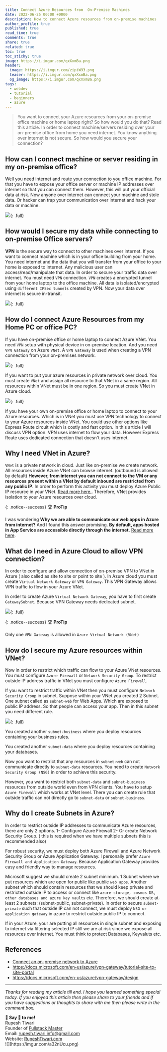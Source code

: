 ```yaml
---
title: Connect Azure Resources from  On-Premise Machines
date: 2022-06-25 00:00 +0000
description: How to connect Azure resources from on-premise machines
author_profile: true
published: true
read_time: true
comments: true
share: true
related: true
toc: true
toc_sticky: true
image: https://i.imgur.com/qxXxmBa.png
header:
  image: https://i.imgur.com/zipiW93.png
  teaser: https://i.imgur.com/qxXxmBa.png
  og_image: https://i.imgur.com/qxXxmBa.png
tags:
  - webdev
  - tutorial
  - beginners
  - azure
---
```


> You want to connect your Azure resources from your on-premise office machine or home laptop right? So how would you do that? Read this article. In order to connect machine/servers residing over your on-premise office from home you need internet. You know anything over internet is not secure. So how would you secure your connection?

## How can I connect machine or server residing in my on-premise office?

Well you need internet and route your connection to you office machine. For that you have to expose your office server or machine IP addresses over internet so that you can connect them. However, this will put your official data at risk. Now anyone over internet can connect your machine and stole data. Or hacker can trap your communication over internet and hack your data or machine.

![](https://i.imgur.com/QS10v0g.png){: .full}

## How would I secure my data while connecting to on-premise Office servers?

**VPN** is the secure way to connect to other machines over internet. If you want to connect machine which is in your office building from your home. You need internet and the data that you will transfer from your office to your home is exposed to internet. Any malicious user can access/read/manipulate that data. In order to secure your traffic data over internet. You must need `VPN` connection. `VPN` creates a encrypted tunnel from your home laptop to the office machine. All data is isolated/encrypted using `different IPSec tunnels` created by VPN. Now your data over internet is secure in-transit.

![](https://i.imgur.com/wf42pox.png){: .full}

## How do I connect Azure Resources from my Home PC or office PC?

If you have on-premise office or home laptop to connect Azure VNet. You need `VPN` setup with physical device in on-premise location. And you need `VPN Gateway` on Azure `VNet`. A `VPN Gateway` is used when creating a VPN connection from your on-premises network.

![](https://i.imgur.com/NMq78SM.png){: .full}

If you want to put your azure resources in private network over cloud. You must create `VNet` and assign all resource to that VNet in a same region. All resources within VNet must be in one region. So you must create VNet in Azure cloud.

![](https://docs.microsoft.com/en-us/azure/vpn-gateway/media/design/point-to-site.png){: .full}

If you have your own on-premise office or home laptop to connect to your Azure resources. Which is in VNet you must use VPN technology to connect to your Azure resources inside VNet.
You could use other options like Express Route circuit which is costly and fast option. In this article I will discuss VPN option. VPN uses internet to flow your data. However Express Route uses dedicated connection that doesn't uses internet.

## Why I need VNet in Azure?

`VNet` is a private network in cloud. Just like on-premise we create network.
All resources inside Azure VNet can browse internet. (outbound is allowed by default)
**However, from internet you can not connect to the VM or any resources present within a VNet by default inbound are restricted from any public IP**. In order to perform this activity you must deploy Azure Public IP resource in your VNet. [Read more here.](https://docs.microsoft.com/en-us/azure/virtual-network/virtual-networks-overview#communicate-with-the-internet). Therefore, VNet provides isolation to your Azure resources over cloud.

{: .notice--success}
🏆 **ProTip** \
\
I was wondering **Why we are able to communicate our web apps in Azure from internet?**
And I found this answer promising. **By default, apps hosted in App Service are accessible directly through the internet.** [Read more here](https://docs.microsoft.com/en-us/azure/app-service/networking-features).

## What do I need in Azure Cloud to allow VPN connection?

In order to configure and allow connection of on-premise VPN to VNet in Azure ( also called as site to site or point to site ). In Azure cloud you must create `Virtual Network Gateway` or `VPN Gateway`. This VPN Gateway allows VPN traffic to flow in your Azure VNet.

In order to create Azure `Virtual Network Gateway`, you have to first create `GatewaySubnet`. Because VPN Gateway needs dedicated subnet.

![](https://i.imgur.com/SHuiEd0.png){: .full}

{: .notice--success}
🏆 **ProTip** \
\
Only one `VPN Gateway` is allowed in `Azure Virtual Network (VNet)`

## How do I secure my Azure resources within VNet?

Now in order to restrict which traffic can flow to your Azure VNet resources. You must configure `Azure Firewall` or `Network Security Group`. To restrict outside IP address traffic in VNet you must configure `Azure Firewall`.

If you want to restrict traffic within VNet then you must configure `Network Security Group` in subnet. Suppose within your VNet you created 2 Subnet. One subnet called as `subnet-web` for Web Apps. Which are exposed to public IP address. So that people can access your app. Then in this subnet you need different rule.

![](https://i.imgur.com/hjLbP0i.png){: .full}

You created another `subnet-business` where you deploy resources containing your business rules.

You created another `subnet-data` where you deploy resources containing your databases.

Now you want to restrict that any resources in `subnet-web` can not communicate directly to `subnet-data` resources. You need to create `Network Security Group (NSG)` in order to achieve this security.

However, you want to restrict both `subnet-data` and `subnet-business` resources from outside world even from VPN clients. You have to setup `Azure Firewall` which works at VNet level. There you can create rule that outside traffic can not directly go to `subnet-data` or `subnet-business`.

## Why do I create Subnets in Azure?

In order to restrict outside IP addresses to communicate Azure resources, there are only 2 options.
1- Configure Azure Firewall
2- Or create Network Security Group. ( this is required when we have multiple subnets this is recommended also)

For robust security, we must deploy both Azure Firewall and Azure Network Security Group or Azure Application Gateway. I personally prefer `Azure Firewall and Application Gateway`. Because Application Gateway provides easy and friendly way to manage resources.

Microsoft suggest we should create 2 subnet minimum. 1 Subnet where we put resources which are open for public like public `web apps`. Another subnet which should contain resources that we should keep private and restricted outside IP to access or connect like `azure storage, cosmos DB, other databases and azure key vaults` etc. Therefore, we should create at-least 2 subnets: (subnet-public, subnet-private). In order to secure `subnet-private` such that outside IP can not connect, we must deploy `NSG or application gateway` in azure to restrict outside public IP to connect.

If in your Azure, your are putting all resources in single subnet and exposing to internet via filtering selected IP still we are at risk since we expose all resources over internet. You must think to protect Databases, Keyvaluts etc.

## References

- [Connect an on-premise network to Azure](https://docs.microsoft.com/en-us/azure/architecture/reference-architectures/hybrid-networking/)
- https://docs.microsoft.com/en-us/azure/vpn-gateway/tutorial-site-to-site-portal
- https://docs.microsoft.com/en-us/azure/vpn-gateway/design

---

_Thanks for reading my article till end. I hope you learned something special today. If you enjoyed this article then please share to your friends and if you have suggestions or thoughts to share with me then please write in the comment box._

<div class="notice--success">
<strong>💖 Say 👋 to me!</strong>
<br>Rupesh Tiwari
<br>Founder of <a href="https://www.fullstackmaster.net">Fullstack Master </a>
<br>Email: <a href="mailto:rupesh.tiwari.info@gmail.com?subject=Hi">rupesh.tiwari.info@gmail.com</a>
<br>Website: <a href="https://www.rupeshtiwari.com">RupeshTiwari.com </a>
</div>
![](https://imgur.com/a32nUcu.png)
